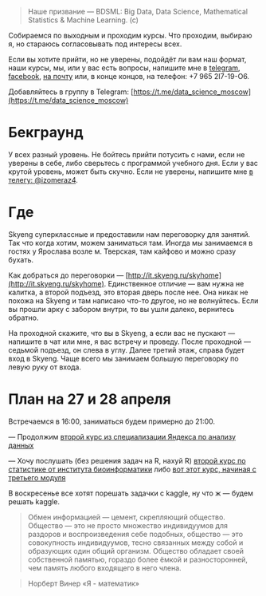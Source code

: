 >Наше призвание — BDSML: Big Data, Data Science, Mathematical Statistics & Machine Learning. (c)

Собираемся по выходным и проходим курсы. Что проходим, выбираю я, но стараюсь согласовывать под интересы всех. 

Если вы хотите прийти, но не уверены, подойдёт ли вам наш формат, наши курсы, мы, или у вас есть вопросы, напишите мне в [telegram](https://t.me/izomeraz4), [facebook](http://facebook.com/izomeraza), [на почту](mailto:150m3raz4@gmail.com) или, в конце концов, на телефон: +7 965 2I7-19-O6.

Добавляйтесь в группу в Telegram: [https://t.me/data_science_moscow](https://t.me/data_science_moscow)

# Бекграунд

У всех разный уровень. Не бойтесь прийти потусить с нами, если не уверены в себе, либо сверьтесь с программой учебного дня. Если у вас крутой уровень, может быть скучно. Если не уверены, напишите мне [в телегу: @izomeraz4](https://t.me/izomeraz4).

# Где
Skyeng суперклассные и предоставили нам переговорку для занятий. Так что когда хотим, можем заниматься там. Иногда мы занимаемся в гостях у Ярослава возле м. Тверская, там кайфово и можно сразу бухать.

Как добраться до переговорки — [http://it.skyeng.ru/skyhome](http://it.skyeng.ru/skyhome). Единственное отличие — вам нужна не калитка, а второй подъезд, это вторая дверь после нее. Она никак не похожа на Skyeng и там написано что-то другое, но не волнуйтесь. Если вы прошли арку с забором внутри, то вы ушли далеко, вернитесь обратно. 

На проходной скажите, что вы в Skyeng, а если вас не пускают — напишите в чат или мне, я вас встречу и проведу. После проходной — седьмой подъезд, он слева в углу. Далее третий этаж, справа будет вход в Skyeng. Чаще всего мы занимаем большую переговорку по левую руку от входа.

# План на 27 и 28 апреля
Встречаемся в 16:00, заниматься будем примерно до 21:00. 

— Продолжим [второй курс из специализации Яндекса по анализу данных](https://datasciencecourse.ru)

— Хочу послушать (без решения задач на R, нахуй R) [второй курс по статистике от института биоинформатики](https://stepik.org/course/524/syllabus) либо [вот этот курс, начиная с третьего модуля](https://courses.openedu.ru/courses/course-v1:mipt+DATA_AN+fall_2018/info)

В воскресенье все хотят порешать задачки с kaggle, ну что ж — будем решать kaggle. 

> Обмен информацией — цемент, скрепляющий общество. Общество — это не просто множество индивидуумов для раздоров и воспроизведения себе подобных, общество — это совокупность индивидуумов, тесно связанных между собой и образующих один общий организм. Общество обладает своей собственной памятью, гораздо более ёмкой и разносторонней, чем память любого входящего в него члена.

> Норберт Винер «Я - математик»

